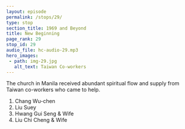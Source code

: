 ```yaml
---
layout: episode
permalink: /stops/29/
type: stop
section_title: 1969 and Beyond
title: New Beginning
page_rank: 29
stop_id: 29
audio_file: hc-audio-29.mp3
hero_images:
 - path: img-29.jpg
   alt_text: Taiwan Co-workers
---
```


The church in Manila received abundant spiritual flow and supply from Taiwan co-workers who came to help.

1. Chang Wu-chen
2. Liu Suey
3. Hwang Gui Seng & Wife
4. Liu Chi Cheng & Wife

<!---
1. 張晤晨
2. 劉遂
3. 黃桂森與妻子
4. 劉治成與妻子
-->

<!--- TRANSCRIPT
The next few years marked a period of the church in Manila receiving abundant spiritual flow and supply from Taiwan. Co-workers including Chang Wu-chen, Liu Suey, Hwang Gui-seng and Liu Chi-cheng frequently visited and even stayed in the Philippines for extended periods to provide training and hold conferences. 
-->